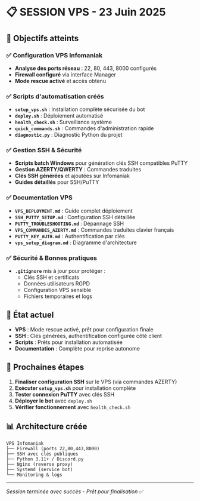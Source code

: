 # 📋 **SESSION VPS - 23 Juin 2025**

## 🎯 **Objectifs atteints**

### ✅ **Configuration VPS Infomaniak**
- **Analyse des ports réseau** : 22, 80, 443, 8000 configurés
- **Firewall configuré** via interface Manager
- **Mode rescue activé** et accès obtenu

### ✅ **Scripts d'automatisation créés**
- **`setup_vps.sh`** : Installation complète sécurisée du bot
- **`deploy.sh`** : Déploiement automatisé
- **`health_check.sh`** : Surveillance système
- **`quick_commands.sh`** : Commandes d'administration rapide
- **`diagnostic.py`** : Diagnostic Python du projet

### ✅ **Gestion SSH & Sécurité**
- **Scripts batch Windows** pour génération clés SSH compatibles PuTTY
- **Gestion AZERTY/QWERTY** : Commandes traduites
- **Clés SSH générées** et ajoutées sur Infomaniak
- **Guides détaillés** pour SSH/PuTTY

### ✅ **Documentation VPS**
- **`VPS_DEPLOYMENT.md`** : Guide complet déploiement
- **`SSH_PUTTY_SETUP.md`** : Configuration SSH détaillée
- **`PUTTY_TROUBLESHOOTING.md`** : Dépannage SSH
- **`VPS_COMMANDES_AZERTY.md`** : Commandes traduites clavier français
- **`PUTTY_KEY_AUTH.md`** : Authentification par clés
- **`vps_setup_diagram.md`** : Diagramme d'architecture

### ✅ **Sécurité & Bonnes pratiques**
- **`.gitignore`** mis à jour pour protéger :
  - Clés SSH et certificats
  - Données utilisateurs RGPD
  - Configuration VPS sensible
  - Fichiers temporaires et logs

## 🔄 **État actuel**
- **VPS** : Mode rescue activé, prêt pour configuration finale
- **SSH** : Clés générées, authentification configurée côté client
- **Scripts** : Prêts pour installation automatisée
- **Documentation** : Complète pour reprise autonome

## 🚀 **Prochaines étapes**
1. **Finaliser configuration SSH** sur le VPS (via commandes AZERTY)
2. **Exécuter `setup_vps.sh`** pour installation complète
3. **Tester connexion PuTTY** avec clés SSH
4. **Déployer le bot** avec `deploy.sh`
5. **Vérifier fonctionnement** avec `health_check.sh`

## 📊 **Architecture créée**
```
VPS Infomaniak
├── Firewall (ports 22,80,443,8000)
├── SSH avec clés publiques
├── Python 3.11+ / Discord.py
├── Nginx (reverse proxy)
├── Systemd (service bot)
└── Monitoring & logs
```

---
*Session terminée avec succès - Prêt pour finalisation* ✅
